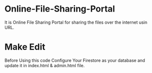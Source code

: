 # Online-File-Sharing-Portal
It is Online File Sharing Portal for sharing the files over the internet usin URL.

# Make Edit
Before Using this code Configure Your Firestore as your database and update it in index.html & admin.html file.
